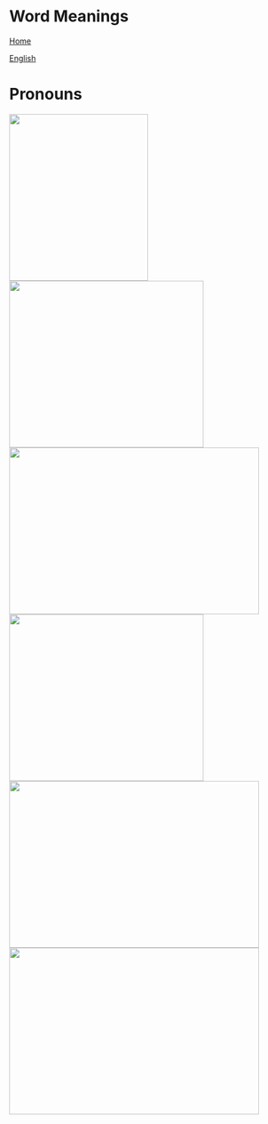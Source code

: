 # Word Meanings


[Home](all-files-links.md)

[English](all-english-links.md)

# Pronouns

<img src="https://i.pinimg.com/originals/20/a1/e3/20a1e3d6c6b6843f8bbdf22e469b157f.png" width="250" height="300">

<img src="https://encrypted-tbn0.gstatic.com/images?q=tbn:ANd9GcQdpi9hqPTv5TulJZWT3krYDAo867Fj-igTkoPg4OPNW4hSkJE063a5c1eZP56hJItVIOM&usqp=CAU" width="350" height="300">

<img src="https://i.pinimg.com/originals/da/7b/dc/da7bdc64d554281c2ee5fbcdb77cb1ac.png" width="450" height="300">

<img src="https://i.pinimg.com/originals/1b/19/cf/1b19cf90c086e67a2fbd26325552ced8.png" width="350" height="300">

<img src="https://lectii-engleza.ro/wp-content/uploads/2021/04/4-39-1024x576.png" width="450" height="300">

<img src="https://englishwithashish.com/wp-content/uploads/2021/09/DEMONSTRATIVE-ADJECTIVE-1-1024x819.png" width="450" height="300">